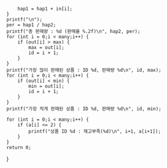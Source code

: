 		hap1 = hap1 + in[i];
	}
	printf("\n");
	per = hap1 / hap2;
	printf("총 판매량 : %d (판매율 %.2f)\n", hap2, per);
	for (int i = 0;i < many;i++) {
		if (out[i] > max) {
			max = out[i];
			id = i + 1;
		}
	}
	printf("가장 많이 판매된 상품 : ID %d, 판매량 %d\n", id, max);
	for (int i = 0;i < many;i++) {
		if (out[i] < min) {
			min = out[i];
			id = i + 1;
		}
	}
	printf("가장 적게 판매된 상품 : ID %d, 판매량 %d\n", id, min);

	for (int i = 0;i < many;i++) {
		if (a[i] <= 2) {
			printf("상품 ID %d : 재고부족(%d)\n", i+1, a[i+1]);
		}
	}
	return 0;
}
